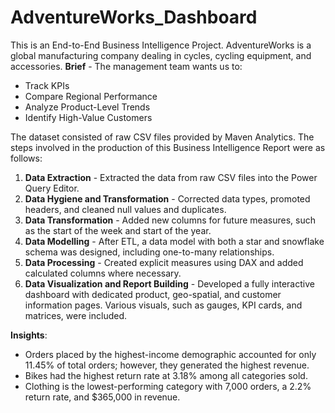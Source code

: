 # AdventureWorks_Dashboard

This is an End-to-End Business Intelligence Project.
AdventureWorks is a global manufacturing company dealing in cycles, cycling equipment, and accessories. 
**Brief** - The management team wants us to: 
- Track KPIs
- Compare Regional Performance 
- Analyze Product-Level Trends
- Identify High-Value Customers

The dataset consisted of raw CSV files provided by Maven Analytics. The steps involved in the production of this Business Intelligence Report were as follows:
1. **Data Extraction** - Extracted the data from raw CSV files into the Power Query Editor.
2. **Data Hygiene and Transformation** - Corrected data types, promoted headers, and cleaned null values and duplicates.
3. **Data Transformation** - Added new columns for future measures, such as the start of the week and start of the year.
4. **Data Modelling** - After ETL, a data model with both a star and snowflake schema was designed, including one-to-many relationships.
5. **Data Processing** - Created explicit measures using DAX and added calculated columns where necessary.
6. **Data Visualization and Report Building** - Developed a fully interactive dashboard with dedicated product, geo-spatial, and customer information pages. Various visuals, such as gauges, KPI cards, and matrices, were included.

**Insights**:
- Orders placed by the highest-income demographic accounted for only 11.45% of total orders; however, they generated the highest revenue.
- Bikes had the highest return rate at 3.18% among all categories sold.
- Clothing is the lowest-performing category with 7,000 orders, a 2.2% return rate, and $365,000 in revenue.



              
